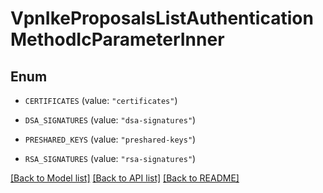 # VpnIkeProposalsListAuthenticationMethodIcParameterInner

## Enum


* `CERTIFICATES` (value: `"certificates"`)

* `DSA_SIGNATURES` (value: `"dsa-signatures"`)

* `PRESHARED_KEYS` (value: `"preshared-keys"`)

* `RSA_SIGNATURES` (value: `"rsa-signatures"`)


[[Back to Model list]](../README.md#documentation-for-models) [[Back to API list]](../README.md#documentation-for-api-endpoints) [[Back to README]](../README.md)


